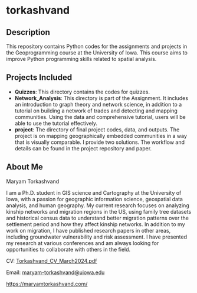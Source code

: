 # torkashvand 

## Description
This repository contains Python codes for the assignments and projects in the Geoprogramming course at the University of Iowa. This course aims to improve Python programming skills related to spatial analysis.

## Projects Included
- **Quizzes**: This directory contains the codes for quizzes. 
- **Network_Analysis**: This directory is part of the Assignment. It includes an introduction to graph theory and network science, in addition to a tutorial on building a network of trades and detecting and mapping communities. Using the data and comprehensive tutorial, users will be able to use the tutorial effectively.
- **project**: The directory of final project codes, data, and outputs. The project is on mapping geographically embedded communities in a way that is visually comparable. I provide two solutions. The workflow and details can be found in the project repository and paper.

## About Me
Maryam Torkashvand

I am a Ph.D. student in GIS science and Cartography at the University of Iowa, with a passion for geographic information science, geospatial data analysis, and human geography. My current research focuses on analyzing kinship networks and migration regions in the US, using family tree datasets and historical census data to understand better migration patterns over the settlement period and how they affect kinship networks. In addition to my work on migration, I have published research papers in other areas, including groundwater vulnerability and risk assessment. I have presented my research at various conferences and am always looking for opportunities to collaborate with others in the field.

CV: [Torkashvand_CV_March2024.pdf](https://github.com/geog3050/torkashvand/files/15239202/Torkashvand_CV_March2024.pdf)

Email: maryam-torkashvand@uiowa.edu

https://maryamtorkashvand.com/
